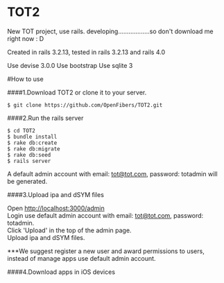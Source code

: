 TOT2
====

New TOT project, use rails. developing..................so don't download me right now : D

Created in rails 3.2.13, tested in rails 3.2.13 and rails 4.0

Use devise 3.0.0
Use bootstrap
Use sqlite 3

#How to use

####1.Download TOT2 or clone it to your server.  

```
$ git clone https://github.com/OpenFibers/TOT2.git
```

####2.Run the rails server

```
$ cd TOT2
$ bundle install
$ rake db:create
$ rake db:migrate
$ rake db:seed
$ rails server
```

A default admin account with email: tot@tot.com, password: totadmin will be generated.

####3.Upload ipa and dSYM files  

Open [http://localhost:3000/admin](http://localhost:3000/admin)  
Login use default admin account with email: tot@tot.com, password: totadmin.  
Click 'Upload' in the top of the admin page.  
Upload ipa and dSYM files.

***We suggest register a new user and award permissions to users, instead of manage apps use default admin account.

####4.Download apps in iOS devices